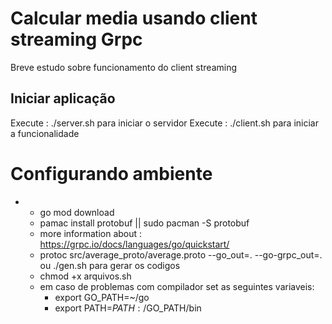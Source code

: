 # Calcular media usando client streaming Grpc
Breve estudo sobre funcionamento do client streaming
## Iniciar aplicação
Execute : ./server.sh para iniciar o servidor
Execute : ./client.sh para iniciar a funcionalidade
#   Configurando ambiente
- 
    - go mod download
    - pamac install protobuf || sudo pacman -S protobuf
    - more information about : https://grpc.io/docs/languages/go/quickstart/
    - protoc src/average_proto/average.proto --go_out=. --go-grpc_out=. ou ./gen.sh para gerar os codigos
    - chmod +x arquivos.sh
    - em caso de problemas com compilador set as seguintes variaveis:
        - export GO_PATH=~/go
        - export PATH=$PATH:/$GO_PATH/bin